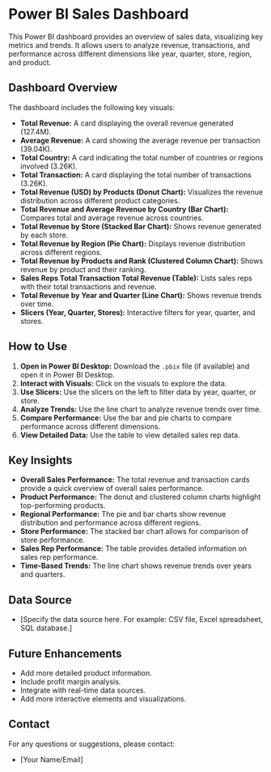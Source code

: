 # Power BI Sales Dashboard

This Power BI dashboard provides an overview of sales data, visualizing key metrics and trends. It allows users to analyze revenue, transactions, and performance across different dimensions like year, quarter, store, region, and product.

## Dashboard Overview

The dashboard includes the following key visuals:

* **Total Revenue:** A card displaying the overall revenue generated (127.4M).
* **Average Revenue:** A card showing the average revenue per transaction (39.04K).
* **Total Country:** A card indicating the total number of countries or regions involved (3.26K).
* **Total Transaction:** A card displaying the total number of transactions (3.26K).
* **Total Revenue (USD) by Products (Donut Chart):** Visualizes the revenue distribution across different product categories.
* **Total Revenue and Average Revenue by Country (Bar Chart):** Compares total and average revenue across countries.
* **Total Revenue by Store (Stacked Bar Chart):** Shows revenue generated by each store.
* **Total Revenue by Region (Pie Chart):** Displays revenue distribution across different regions.
* **Total Revenue by Products and Rank (Clustered Column Chart):** Shows revenue by product and their ranking.
* **Sales Reps Total Transaction Total Revenue (Table):** Lists sales reps with their total transactions and revenue.
* **Total Revenue by Year and Quarter (Line Chart):** Shows revenue trends over time.
* **Slicers (Year, Quarter, Stores):** Interactive filters for year, quarter, and stores.

## How to Use

1.  **Open in Power BI Desktop:** Download the `.pbix` file (if available) and open it in Power BI Desktop.
2.  **Interact with Visuals:** Click on the visuals to explore the data.
3.  **Use Slicers:** Use the slicers on the left to filter data by year, quarter, or store.
4.  **Analyze Trends:** Use the line chart to analyze revenue trends over time.
5.  **Compare Performance:** Use the bar and pie charts to compare performance across different dimensions.
6.  **View Detailed Data:** Use the table to view detailed sales rep data.

## Key Insights

* **Overall Sales Performance:** The total revenue and transaction cards provide a quick overview of overall sales performance.
* **Product Performance:** The donut and clustered column charts highlight top-performing products.
* **Regional Performance:** The pie and bar charts show revenue distribution and performance across different regions.
* **Store Performance:** The stacked bar chart allows for comparison of store performance.
* **Sales Rep Performance:** The table provides detailed information on sales rep performance.
* **Time-Based Trends:** The line chart shows revenue trends over years and quarters.

## Data Source

* [Specify the data source here. For example: CSV file, Excel spreadsheet, SQL database.]

## Future Enhancements

* Add more detailed product information.
* Include profit margin analysis.
* Integrate with real-time data sources.
* Add more interactive elements and visualizations.

## Contact

For any questions or suggestions, please contact:

* [Your Name/Email]
